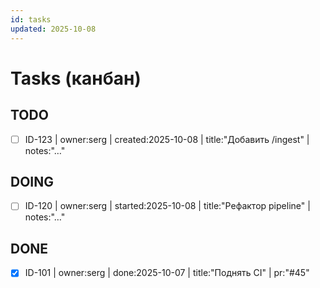 ```yaml
---
id: tasks
updated: 2025-10-08
---
```


# Tasks (канбан)

## TODO
- [ ] ID-123 | owner:serg | created:2025-10-08 | title:"Добавить /ingest" | notes:"…"

## DOING
- [ ] ID-120 | owner:serg | started:2025-10-08 | title:"Рефактор pipeline" | notes:"…"

## DONE
- [x] ID-101 | owner:serg | done:2025-10-07 | title:"Поднять CI" | pr:"#45"
